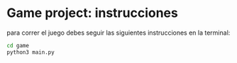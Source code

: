# Game project: instrucciones

para correr el juego debes seguir las siguientes instrucciones en la terminal:

```sh
cd game
python3 main.py
```



